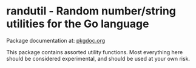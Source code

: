 # randutil - Random number/string utilities for the Go language

Package documentation at: [pkgdoc.org](http://go.pkgdoc.org/github.com/jmcvetta/randutil)

This package contains assorted utility functions.  Most everything here should
be considered experimental, and should be used at your own risk.
